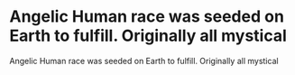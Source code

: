 # Angelic Human race was seeded on Earth to fulfill. Originally all mystical

Angelic Human race was seeded on Earth to fulfill. Originally all mystical